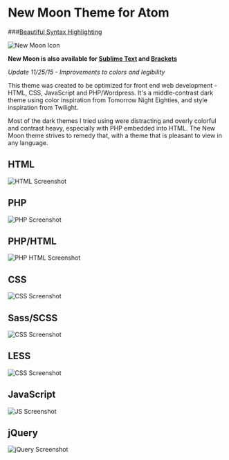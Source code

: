 New Moon Theme for Atom
===========================
###[Beautiful Syntax Highlighting](http://taniarascia.github.io/new-moon/)

![New Moon Icon](hhttps://raw.githubusercontent.com/taniarascia/new-moon/master/images/newmoon.png)

**New Moon is also available for [Sublime Text](https://github.com/taniarascia/new-moon-sublime) and [Brackets](https://github.com/taniarascia/new-moon)**

*Update 11/25/15 - Improvements to colors and legibility*

This theme was created to be optimized for front end web development - HTML, CSS, JavaScript and PHP/Wordpress. It's a middle-contrast dark theme using color inspiration from Tomorrow Night Eighties, and style inspiration from Twilight.

Most of the dark themes I tried using were distracting and overly colorful and contrast heavy, especially with PHP embedded into HTML. The New Moon theme strives to remedy that, with a theme that is pleasant to view in any language.

## HTML
![HTML Screenshot](https://raw.githubusercontent.com/taniarascia/new-moon-atom-syntax/master/images/html.png)

## PHP
![PHP Screenshot](https://raw.githubusercontent.com/taniarascia/new-moon-atom-syntax/master/images/php.png)

## PHP/HTML
![PHP HTML Screenshot](https://raw.githubusercontent.com/taniarascia/new-moon-atom-syntax/master/images/htmlphp.png)

## CSS
![CSS Screenshot](https://raw.githubusercontent.com/taniarascia/new-moon-atom-syntax/master/images/css.png)

## Sass/SCSS
![CSS Screenshot](https://raw.githubusercontent.com/taniarascia/new-moon-atom-syntax/master/images/scss.png)

## LESS
![CSS Screenshot](https://raw.githubusercontent.com/taniarascia/new-moon-atom-syntax/master/images/less.png)

## JavaScript
![JS Screenshot](https://raw.githubusercontent.com/taniarascia/new-moon-atom-syntax/master/images/js.png)

## jQuery
![jQuery Screenshot](https://raw.githubusercontent.com/taniarascia/new-moon-atom-syntax/master/images/jquery.png) 
